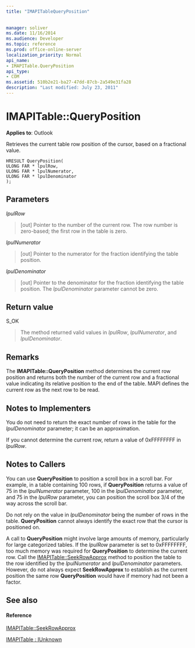 ```yaml
---
title: "IMAPITableQueryPosition"
 
 
manager: soliver
ms.date: 11/16/2014
ms.audience: Developer
ms.topic: reference
ms.prod: office-online-server
localization_priority: Normal
api_name:
- IMAPITable.QueryPosition
api_type:
- COM
ms.assetid: 510b2e21-ba27-47dd-87cb-2a549e31fa28
description: "Last modified: July 23, 2011"
---
```


# IMAPITable::QueryPosition

  
  
**Applies to**: Outlook 
  
Retrieves the current table row position of the cursor, based on a fractional value.
  
```
HRESULT QueryPosition(
ULONG FAR * lpulRow,
ULONG FAR * lpulNumerator,
ULONG FAR * lpulDenominator
);
```

## Parameters

 _lpulRow_
  
> [out] Pointer to the number of the current row. The row number is zero-based; the first row in the table is zero. 
    
 _lpulNumerator_
  
> [out] Pointer to the numerator for the fraction identifying the table position.
    
 _lpulDenominator_
  
> [out] Pointer to the denominator for the fraction identifying the table position. The  _lpulDenominator_ parameter cannot be zero. 
    
## Return value

S_OK 
  
> The method returned valid values in  _lpulRow_,  _lpulNumerator_, and  _lpulDenominator_.
    
## Remarks

The **IMAPITable::QueryPosition** method determines the current row position and returns both the number of the current row and a fractional value indicating its relative position to the end of the table. MAPI defines the current row as the next row to be read. 
  
## Notes to Implementers

You do not need to return the exact number of rows in the table for the  _lpulDenominator_ parameter; it can be an approximation. 
  
If you cannot determine the current row, return a value of 0xFFFFFFFF in  _lpulRow_.
  
## Notes to Callers

You can use **QueryPosition** to position a scroll box in a scroll bar. For example, in a table containing 100 rows, if **QueryPosition** returns a value of 75 in the  _lpulNumerator_ parameter, 100 in the  _lpulDenominator_ parameter, and 75 in the  _lpulRow_ parameter, you can position the scroll box 3/4 of the way across the scroll bar. 
  
Do not rely on the value in  _lpulDenominator_ being the number of rows in the table. **QueryPosition** cannot always identify the exact row that the cursor is positioned on. 
  
A call to **QueryPosition** might involve large amounts of memory, particularly for large categorized tables. If the  _lpulRow_ parameter is set to 0xFFFFFFFF, too much memory was required for **QueryPosition** to determine the current row. Call the [IMAPITable::SeekRowApprox](imapitable-seekrowapprox.md) method to position the table to the row identified by the  _lpulNumerator_ and  _lpulDenominator_ parameters. However, do not always expect **SeekRowApprox** to establish as the current position the same row **QueryPosition** would have if memory had not been a factor. 
  
## See also

#### Reference

[IMAPITable::SeekRowApprox](imapitable-seekrowapprox.md)
  
[IMAPITable : IUnknown](imapitableiunknown.md)

